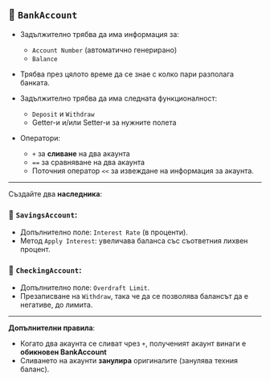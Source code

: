 ## 🏦 `BankAccount`

- Задължително трябва да има информация за:
  - `Account Number` (автоматично генерирано)
  - `Balance`

- Трябва през цялото време да се знае с колко пари разполага банката.

- Задължително трябва да има следната функционалност:
  - `Deposit` и `Withdraw`
  - Getter-и и/или Setter-и за нужните полета

- Оператори:
  - `+` за **сливане** на два акаунта
  - `==` за сравняване на два акаунта
  - Поточния оператор `<<` за извеждане на информация за акаунта.

---

Създайте два **наследника**:

### 🏦 `SavingsAccount`:
- Допълнително поле: `Interest Rate` (в проценти).
- Метод `Apply Interest`: увеличава баланса със съответния лихвен процент.

### 🏦 `CheckingAccount`:
- Допълнително поле: `Overdraft Limit`.
- Презаписване на `Withdraw`, така че да се позволява балансът да е негативе, до лимита.

---

**Допълнителни правила**:
- Когато два акаунта се сливат чрез `+`, полученият акаунт винаги е **обикновен BankAccount**
- Сливането на акаунти **занулира** оригиналите (занулява техния баланс).
